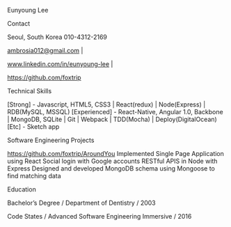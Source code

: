 Eunyoung Lee

Contact

Seoul, South Korea 010-4312-2169

ambrosia012@gmail.com |

www.linkedin.com/in/eunyoung-lee |

https://github.com/foxtrip

Technical Skills

[Strong] - Javascript, HTML5, CSS3 | React(redux) | Node(Express) | RDB(MySQL, MSSQL)
[Experienced] - React-Native, Angular 1.0, Backbone | MongoDB, SQLite | Git | Webpack | TDD(Mocha) | Deploy(DigitalOcean)
[Etc] - Sketch app

Software Engineering Projects

https://github.com/foxtrip/AroundYou
Implemented Single Page Application using React
Social login with Google accounts
RESTful APIS in Node with Express
Designed and developed MongoDB schema using Mongoose to find matching data


Education

Bachelor’s Degree / Department of Dentistry / 2003

Code States / Advanced Software Engineering Immersive / 2016
